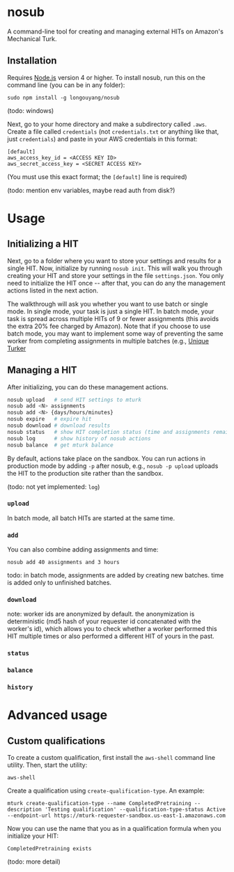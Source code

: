 # nosub

A command-line tool for creating and managing external HITs on Amazon's Mechanical Turk.

## Installation

Requires [Node.js](https://nodejs.org) version 4 or higher.
To install nosub, run this on the command line (you can be in any folder):

```
sudo npm install -g longouyang/nosub
```

(todo: windows)

Next, go to your home directory and make a subdirectory called `.aws`.
Create a file called `credentials` (not `credentials.txt` or anything like that, just `credentials`) and paste in your AWS credentials in this format:

```
[default]
aws_access_key_id = <ACCESS KEY ID>
aws_secret_access_key = <SECRET ACCESS KEY>
```

(You must use this exact format; the `[default]` line is required)

(todo: mention env variables, maybe read auth from disk?)

# Usage

## Initializing a HIT

Next, go to a folder where you want to store your settings and results for a single HIT.
Now, initialize by running `nosub init`.
This will walk you through creating your HIT and store your settings in the file `settings.json`.
You only need to initialize the HIT once -- after that, you can do any the management actions listed in the next action.

The walkthrough will ask you whether you want to use batch or single mode.
In single mode, your task is just a single HIT.
In batch mode, your task is spread across multiple HITs of 9 or fewer assignments (this avoids the extra 20% fee charged by Amazon).
Note that if you choose to use batch mode, you may want to implement some way of preventing the same worker from completing assignments in multiple batches (e.g., [Unique Turker](https://uniqueturker.myleott.com)

## Managing a HIT

After initializing, you can do these management actions.

```sh
nosub upload   # send HIT settings to mturk
nosub add <N> assignments
nosub add <N> {days/hours/minutes}
nosub expire   # expire hit
nosub download # download results
nosub status   # show HIT completion status (time and assignments remaining)
nosub log      # show history of nosub actions
nosub balance  # get mturk balance
```

By default, actions take place on the sandbox. You can run actions in production mode by adding `-p` after nosub, e.g., `nosub -p upload` uploads the HIT to the production site rather than the sandbox.

(todo: not yet implemented: `log`)

### `upload`

In batch mode, all batch HITs are started at the same time.

### `add`

You can also combine adding assignments and time:

```
nosub add 40 assignments and 3 hours
```

todo: in batch mode, assignments are added by creating new batches. time is added only to unfinished batches.

### `download`

note: worker ids are anonymized by default.
the anonymization is deterministic (md5 hash of your requester id concatenated with the worker's id), which allows you to check whether a worker performed this HIT multiple times or also performed a different HIT of yours in the past.

### `status`

### `balance`

### `history`

# Advanced usage

## Custom qualifications

To create a custom qualification, first install the `aws-shell` command line utility.
Then, start the utility:

```
aws-shell
```

Create a qualification using `create-qualification-type`. An example:

```
mturk create-qualification-type --name CompletedPretraining --description 'Testing qualification' --qualification-type-status Active --endpoint-url https://mturk-requester-sandbox.us-east-1.amazonaws.com
```

Now you can use the name that you  as in a qualification formula when you initialize your HIT:

```
CompletedPretraining exists
```

(todo: more detail)
